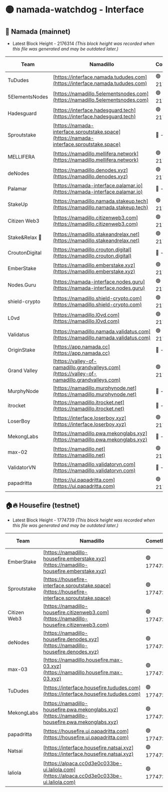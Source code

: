 # 🟡 namada-watchdog - Interface

## 🚀 Namada (mainnet)
- Latest Block Height - 2176314 *(This block height was recorded when this file was generated and may be outdated later.)*

| Team | Namadillo | CometBFT | Indexer | MASP Indexer |
|-|-|-|-|-|
| TuDudes | [https://interface.namada.tududes.com](https://interface.namada.tududes.com) | 🟢 2176259 | 🔴 - | 🔴 - |
| 5ElementsNodes | [https://namadillo.5elementsnodes.com](https://namadillo.5elementsnodes.com) | 🟢 2176263 | 🟢 2176263 | 🔴 - |
| Hadesguard | [https://interface.hadesguard.tech](https://interface.hadesguard.tech) | 🟢 2176269 | 🔴 - | 🔴 - |
| Sproutstake | [https://namada-interface.sproutstake.space](https://namada-interface.sproutstake.space) | 🔴 - | 🔴 2175999 | 🔴 2175999 |
| MELLIFERA | [https://namadillo.mellifera.network](https://namadillo.mellifera.network) | 🟢 2176274 | 🔴 - | 🔴 - |
| deNodes | [https://namadillo.denodes.xyz](https://namadillo.denodes.xyz) | 🟢 2176279 | 🟢 2176279 | 🔴 1046135 |
| Palamar | [https://namada-interface.palamar.io](https://namada-interface.palamar.io) | 🔴 - | 🔴 2175999 | 🔴 2175999 |
| StakeUp | [https://namadillo.namada.stakeup.tech](https://namadillo.namada.stakeup.tech) | 🟢 2176281 | 🔴 - | 🔴 - |
| Citizen Web3 | [https://namadillo.citizenweb3.com](https://namadillo.citizenweb3.com) | 🟢 2176284 | 🟡 2176194 | 🔴 3895 |
| Stake&Relax 🦥 | [https://namadillo.stakeandrelax.net](https://namadillo.stakeandrelax.net) | 🟢 2176285 | 🔴 - | 🔴 - |
| CroutonDigital | [https://namadillo.crouton.digital](https://namadillo.crouton.digital) | 🔴 - | 🔴 - | 🔴 2175999 |
| EmberStake | [https://namadillo.emberstake.xyz](https://namadillo.emberstake.xyz) | 🟢 2176290 | 🟢 2176290 | 🔴 1047158 |
| Nodes.Guru | [https://namada-interface.nodes.guru](https://namada-interface.nodes.guru) | 🟢 2176290 | 🔴 2175999 | 🔴 2175999 |
| shield-crypto | [https://namadillo.shield-crypto.com](https://namadillo.shield-crypto.com) | 🟢 2176290 | 🟢 2176290 | 🔴 1047074 |
| L0vd | [https://namadillo.l0vd.com](https://namadillo.l0vd.com) | 🟢 2176291 | 🟡 2176080 | 🔴 - |
| Validatus | [https://namadillo.namada.validatus.com](https://namadillo.namada.validatus.com) | 🟢 2176293 | 🟡 2176080 | 🟢 2176293 |
| OriginStake | [https://app.namada.cc](https://app.namada.cc) | 🔴 - | 🔴 - | 🔴 - |
| Grand Valley | [https://valley-of-namadillo.grandvalleys.com](https://valley-of-namadillo.grandvalleys.com) | 🟢 2176300 | 🔴 - | 🔴 - |
| MurphyNode | [https://namadillo.murphynode.net](https://namadillo.murphynode.net) | 🔴 - | 🔴 - | 🔴 - |
| itrocket | [https://namadillo.itrocket.net](https://namadillo.itrocket.net) | 🔴 - | 🔴 2175998 | 🔴 2175998 |
| LoserBoy | [https://interface.loserboy.xyz](https://interface.loserboy.xyz) | 🟢 2176306 | 🔴 - | 🔴 - |
| MekongLabs | [https://namadillo.pwa.mekonglabs.xyz](https://namadillo.pwa.mekonglabs.xyz) | 🔴 - | 🔴 - | 🔴 - |
| max-02 | [https://namadillo.net](https://namadillo.net) | 🟢 2176301 | 🔴 - | 🔴 - |
| ValidatorVN | [https://namadillo.validatorvn.com](https://namadillo.validatorvn.com) | 🔴 - | 🔴 - | 🔴 - |
| papadritta | [https://ui.papadritta.com](https://ui.papadritta.com) | 🟢 2176314 | 🟢 2176314 | 🔴 1098217 |

## 🏠🔥 Housefire (testnet)
- Latest Block Height - 1774739 *(This block height was recorded when this file was generated and may be outdated later.)*

| Team | Namadillo | CometBFT | Indexer | MASP Indexer |
|-|-|-|-|-|
| EmberStake | [https://namadillo-housefire.emberstake.xyz](https://namadillo-housefire.emberstake.xyz) | 🟢 1774736 | 🟢 1774736 | 🟢 1774736 |
| Sproutstake | [https://housefire-interface.sproutstake.space](https://housefire-interface.sproutstake.space) | 🟢 1774736 | 🟢 1774736 | 🟢 1774736 |
| Citizen Web3 | [https://namadillo-housefire.citizenweb3.com](https://namadillo-housefire.citizenweb3.com) | 🟢 1774737 | 🟢 1774737 | 🟢 1774737 |
| deNodes | [https://namadillo-housefire.denodes.xyz](https://namadillo-housefire.denodes.xyz) | 🟢 1774737 | 🟢 1774737 | 🟢 1774737 |
| max-03 | [https://namadillo.housefire.max-03.xyz](https://namadillo.housefire.max-03.xyz) | 🟢 1774738 | 🟢 1774738 | 🟢 1774738 |
| TuDudes | [https://interface.housefire.tududes.com](https://interface.housefire.tududes.com) | 🟢 1774738 | 🟢 1774738 | 🟢 1774738 |
| MekongLabs | [https://namadillo-housefire.pwa.mekonglabs.xyz](https://namadillo-housefire.pwa.mekonglabs.xyz) | 🟢 1774738 | 🟢 1774738 | 🟢 1774738 |
| papadritta | [https://housefire.ui.papadritta.com](https://housefire.ui.papadritta.com) | 🟢 1774739 | 🟢 1774739 | 🟢 1774738 |
| Natsai | [https://interface.housefire.natsai.xyz](https://interface.housefire.natsai.xyz) | 🟢 1774739 | 🟢 1774739 | 🟢 1774739 |
| laliola | [https://alpaca.cc0d3e0c033be-ui.laliola.com](https://alpaca.cc0d3e0c033be-ui.laliola.com) | 🟢 1774739 | 🟢 1774739 | 🟢 1774739 |

